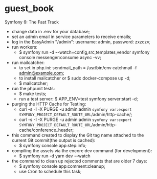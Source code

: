 # guest_book
Symfony 6: The Fast Track

- change data in .env for your database;
- set an admin email in service parameters to receive emails;
- log in the EasyAdmin "/admin": username: admin, password: zxzczv;
- run workers:
    - $ symfony run -d --watch=config,src,templates,vendor symfony console messenger:consume async -vv;
- run mailcatcher:
  - to set in php.ini: sendmail_path = /usr/bin/env catchmail -f admin@example.com;
  - to install mailcatcher or $ sudo docker-compose up -d;
  - $ mailcatcher;
- run the phpunit tests:
    - $ make tests;
    - run a test server: $ APP_ENV=test symfony server:start -d;
- purging the HTTP Cache for Testing:
  - curl -s -I -X PURGE -u admin:admin `symfony var:export SYMFONY_PROJECT_DEFAULT_ROUTE_URL`/admin/http-cache/;
  - curl -s -I -X PURGE -u admin:admin `symfony var:export SYMFONY_PROJECT_DEFAULT_ROUTE_URL`/admin/http-cache/conference_header;
- this command created to display the Git tag name attached to the current Git commit(the output is cached):
  - $ symfony console app:step:info;
- compiling the assets via the encore dev command (for development):
  - $ symfony run -d yarn dev --watch
- the command to clean up rejected comments that are older 7 days:
  - $ symfony console app:comment:cleanup;
  - use Cron to schedule this task;